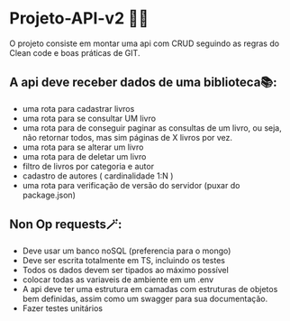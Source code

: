 # Projeto-API-v2 👨‍💻
O projeto consiste em montar uma api com CRUD seguindo as regras do Clean code e boas práticas de GIT.

## A api deve receber dados de uma biblioteca📚:
- uma rota para cadastrar livros
- uma rota para se consultar UM livro
- uma rota para de conseguir paginar as consultas de um livro, ou seja, não retornar todos, mas sim páginas de X livros por vez.
- uma rota para se alterar um livro
- uma rota para de deletar um livro
- filtro de livros por categoria e autor
- cadastro de autores ( cardinalidade 1:N  )
- uma rota para verificação de versão do servidor (puxar do package.json)


## Non Op requests🪄:
- Deve usar um banco noSQL (preferencia para o mongo)
- Deve ser escrita totalmente em TS, incluindo os testes
- Todos os dados devem ser tipados ao máximo possível
- colocar todas as variaveis de ambiente em um .env
- A api deve ter uma estrutura em camadas com estruturas de objetos bem definidas, assim como um swagger para sua documentação.
- Fazer testes unitários
